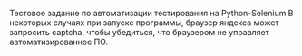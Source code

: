 Тестовое задание по автоматизации тестирования на Python-Selenium
В некоторых случаях при запуске программы, браузер яндекса может запросить captcha, чтобы убедиться, что браузером не управляет автоматизированное ПО. 
